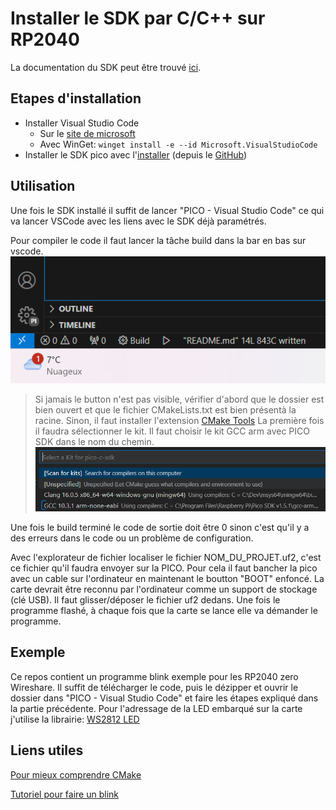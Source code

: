 # Installer le SDK par C/C++ sur RP2040

La documentation du SDK peut être trouvé [ici](https://www.raspberrypi.com/documentation/pico-sdk/).

## Etapes d'installation
- Installer Visual Studio Code
  - Sur le [site de microsoft](https://code.visualstudio.com/download)
  - Avec WinGet: ```winget install -e --id Microsoft.VisualStudioCode```
- Installer le SDK pico avec l'[installer](https://github.com/raspberrypi/pico-setup-windows/releases/latest/download/pico-setup-windows-x64-standalone.exe) (depuis le [GitHub](https://github.com/raspberrypi/pico-setup-windows?tab=readme-ov-file))

## Utilisation
Une fois le SDK installé il suffit de lancer "PICO - Visual Studio Code" ce qui va lancer VSCode avec les liens avec le SDK déjà paramétrés.

Pour compiler le code il faut lancer la tâche build dans la bar en bas sur vscode.
![buildButton](./images/build_button.png)
> Si jamais le button n'est pas visible, vérifier d'abord que le dossier est bien ouvert et que le fichier CMakeLists.txt est bien présentà la racine. Sinon, il faut installer l'extension [CMake Tools](https://marketplace.visualstudio.com/items?itemName=ms-vscode.cmake-tools)
> La première fois il faudra sélectionner le kit. Il faut choisir le kit GCC arm avec PICO SDK dans le nom du chemin. 
![](./images/kit_select.png)

Une fois le build terminé le code de sortie doit être 0 sinon c'est qu'il y a des erreurs dans le code ou un problème de configuration.

Avec l'explorateur de fichier localiser le fichier NOM_DU_PROJET.uf2, c'est ce fichier qu'il faudra envoyer sur la PICO. Pour cela il faut bancher la pico avec un cable sur l'ordinateur en maintenant le boutton "BOOT" enfoncé. La carte devrait être reconnu par l'ordinateur comme un support de stockage (clé USB). Il faut glisser/déposer le fichier uf2 dedans. Une fois le programme flashé, à chaque fois que la carte se lance elle va démander le programme.

## Exemple
Ce repos contient un programme blink exemple pour les RP2040 zero Wireshare. Il suffit de télécharger le code, puis le dézipper et ouvrir le dossier dans "PICO - Visual Studio Code" et faire les étapes expliqué dans la partie précédente. Pour l'adressage de la LED embarqué sur la carte j'utilise la librairie: [WS2812 LED](https://github.com/ForsakenNGS/Pico_WS2812)

## Liens utiles
[Pour mieux comprendre CMake](https://www.youtube.com/watch?v=A735Y4kMIPM)

[Tutoriel pour faire un blink](https://www.youtube.com/watch?v=B5rQSoOmR5w)
